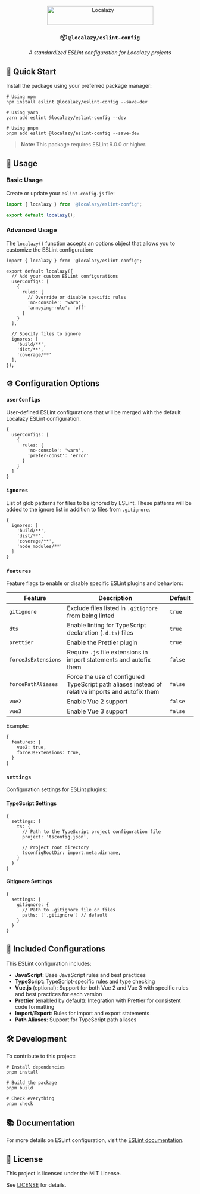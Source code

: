 <div align="center">

[<img src="https://localazy.com/directus9/assets/9fc36b9c-81b7-4dbf-bd82-b64cd984090f" width="285" height="50" alt="Localazy" >](https://localazy.com)

### 📦 `@localazy/eslint-config`

_A standardized ESLint configuration for Localazy projects_

</div>

## 🚀 Quick Start

Install the package using your preferred package manager:

```shell
# Using npm
npm install eslint @localazy/eslint-config --save-dev

# Using yarn
yarn add eslint @localazy/eslint-config --dev

# Using pnpm
pnpm add eslint @localazy/eslint-config --save-dev
```

> **Note:** This package requires ESLint 9.0.0 or higher.

## 🔧 Usage

### Basic Usage

Create or update your `eslint.config.js` file:

```js
import { localazy } from '@localazy/eslint-config';

export default localazy();
```

### Advanced Usage

The `localazy()` function accepts an options object that allows you to customize the ESLint configuration:

```text
import { localazy } from '@localazy/eslint-config';

export default localazy({
  // Add your custom ESLint configurations
  userConfigs: [
    {
      rules: {
        // Override or disable specific rules
        'no-console': 'warn',
        'annoying-rule': 'off'
      }
    }
  ],
  
  // Specify files to ignore
  ignores: [
    'build/**',
    'dist/**',
    'coverage/**'
  ],
});
```

## ⚙️ Configuration Options

### `userConfigs`

User-defined ESLint configurations that will be merged with the default Localazy ESLint configuration.

```text
{
  userConfigs: [
    {
      rules: {
        'no-console': 'warn',
        'prefer-const': 'error'
      }
    }
  ]
}
```

### `ignores`

List of glob patterns for files to be ignored by ESLint. These patterns will be added to the ignore list in addition to
files from `.gitignore`.

```text
{
  ignores: [
    'build/**',
    'dist/**',
    'coverage/**',
    'node_modules/**'
  ]
}
```

### `features`

Feature flags to enable or disable specific ESLint plugins and behaviors:

| Feature             | Description                                                                                      | Default |
| ------------------- | ------------------------------------------------------------------------------------------------ | ------- |
| `gitignore`         | Exclude files listed in `.gitignore` from being linted                                           | `true`  |
| `dts`               | Enable linting for TypeScript declaration (`.d.ts`) files                                        | `true`  |
| `prettier`          | Enable the Prettier plugin                                                                       | `true`  |
| `forceJsExtensions` | Require `.js` file extensions in import statements and autofix them                              | `false` |
| `forcePathAliases`  | Force the use of configured TypeScript path aliases instead of relative imports and autofix them | `false` |
| `vue2`              | Enable Vue 2 support                                                                             | `false` |
| `vue3`              | Enable Vue 3 support                                                                             | `false` |

Example:

```text
{
  features: {
    vue2: true,
    forceJsExtensions: true,
  }
}
```

### `settings`

Configuration settings for ESLint plugins:

#### TypeScript Settings

```text
{
  settings: {
    ts: {
      // Path to the TypeScript project configuration file
      project: 'tsconfig.json',

      // Project root directory
      tsconfigRootDir: import.meta.dirname,
    }
  }
}
```

#### GitIgnore Settings

```text
{
  settings: {
    gitignore: {
      // Path to .gitignore file or files
      paths: ['.gitignore'] // default
    }
  }
}
```

## 🔌 Included Configurations

This ESLint configuration includes:

- **JavaScript**: Base JavaScript rules and best practices
- **TypeScript**: TypeScript-specific rules and type checking
- **Vue.js** (optional): Support for both Vue 2 and Vue 3 with specific rules and best practices for each version
- **Prettier** (enabled by default): Integration with Prettier for consistent code formatting
- **Import/Export**: Rules for import and export statements
- **Path Aliases**: Support for TypeScript path aliases

## 🛠️ Development

To contribute to this project:

```shell
# Install dependencies
pnpm install

# Build the package
pnpm build

# Check everything
pnpm check
```

## 📚 Documentation

For more details on ESLint configuration, visit the [ESLint documentation](https://eslint.org/docs/).

## 📜 License

This project is licensed under the MIT License.

See [LICENSE](LICENSE) for details.
